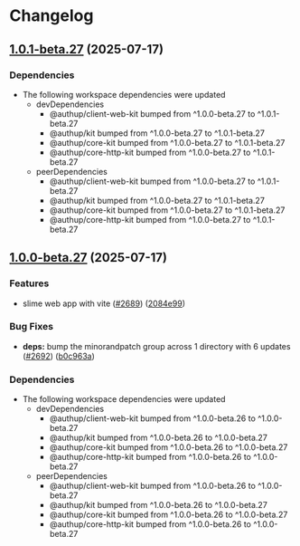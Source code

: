 # Changelog

## [1.0.1-beta.27](https://github.com/authup/authup/compare/v1.0.0-beta.27...v1.0.1-beta.27) (2025-07-17)


### Dependencies

* The following workspace dependencies were updated
  * devDependencies
    * @authup/client-web-kit bumped from ^1.0.0-beta.27 to ^1.0.1-beta.27
    * @authup/kit bumped from ^1.0.0-beta.27 to ^1.0.1-beta.27
    * @authup/core-kit bumped from ^1.0.0-beta.27 to ^1.0.1-beta.27
    * @authup/core-http-kit bumped from ^1.0.0-beta.27 to ^1.0.1-beta.27
  * peerDependencies
    * @authup/client-web-kit bumped from ^1.0.0-beta.27 to ^1.0.1-beta.27
    * @authup/kit bumped from ^1.0.0-beta.27 to ^1.0.1-beta.27
    * @authup/core-kit bumped from ^1.0.0-beta.27 to ^1.0.1-beta.27
    * @authup/core-http-kit bumped from ^1.0.0-beta.27 to ^1.0.1-beta.27

## [1.0.0-beta.27](https://github.com/authup/authup/compare/v1.0.0-beta.26...v1.0.0-beta.27) (2025-07-17)


### Features

* slime web app with vite ([#2689](https://github.com/authup/authup/issues/2689)) ([2084e99](https://github.com/authup/authup/commit/2084e99dc30c1ba7f3ad9fa4af371ad40d59fcd7))


### Bug Fixes

* **deps:** bump the minorandpatch group across 1 directory with 6 updates ([#2692](https://github.com/authup/authup/issues/2692)) ([b0c963a](https://github.com/authup/authup/commit/b0c963a3135ebfccc908f0b1bec2900faccdc59a))


### Dependencies

* The following workspace dependencies were updated
  * devDependencies
    * @authup/client-web-kit bumped from ^1.0.0-beta.26 to ^1.0.0-beta.27
    * @authup/kit bumped from ^1.0.0-beta.26 to ^1.0.0-beta.27
    * @authup/core-kit bumped from ^1.0.0-beta.26 to ^1.0.0-beta.27
    * @authup/core-http-kit bumped from ^1.0.0-beta.26 to ^1.0.0-beta.27
  * peerDependencies
    * @authup/client-web-kit bumped from ^1.0.0-beta.26 to ^1.0.0-beta.27
    * @authup/kit bumped from ^1.0.0-beta.26 to ^1.0.0-beta.27
    * @authup/core-kit bumped from ^1.0.0-beta.26 to ^1.0.0-beta.27
    * @authup/core-http-kit bumped from ^1.0.0-beta.26 to ^1.0.0-beta.27
